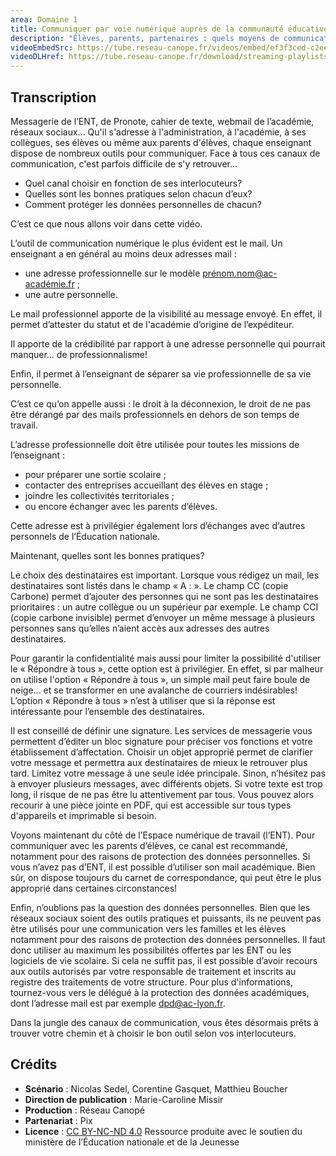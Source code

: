 ```yaml
---
area: Domaine 1
title: Communiquer par voie numérique auprès de la communauté éducative
description: "Élèves, parents, partenaires : quels moyens de communications privilégier en tant qu'enseignant ? Plus d'informations dans cette vidéo."
videoEmbedSrc: https://tube.reseau-canope.fr/videos/embed/ef3f3ced-c2ee-41c0-91c7-1b7ad83f0de5
videoDLHref: https://tube.reseau-canope.fr/download/streaming-playlists/hls/videos/ef3f3ced-c2ee-41c0-91c7-1b7ad83f0de5-1080-fragmented.mp4
---
```


## Transcription

Messagerie de l’ENT, de Pronote, cahier de texte, webmail de l’académie, réseaux sociaux...
Qu'il s'adresse à l'administration, à l'académie, à ses collègues, ses élèves ou même aux
parents d'élèves, chaque enseignant dispose de nombreux outils pour communiquer. Face à
tous ces canaux de communication, c'est parfois difficile de s'y retrouver...

- Quel canal choisir en fonction de ses interlocuteurs?
- Quelles sont les bonnes pratiques selon chacun d’eux?
- Comment protéger les données personnelles de chacun?

C’est ce que nous allons voir dans cette vidéo.

L’outil de communication numérique le plus évident est le mail. Un enseignant a en général
au moins deux adresses mail :

- une adresse professionnelle sur le modèle prénom.nom@ac-académie.fr ;
- une autre personnelle.

Le mail professionnel apporte de la visibilité au message envoyé. En effet, il permet
d’attester du statut et de l'académie d’origine de l’expéditeur.

Il apporte de la crédibilité par rapport à une adresse personnelle qui pourrait manquer... de
professionnalisme!

Enfin, il permet à l’enseignant de séparer sa vie professionnelle de sa vie personnelle.

C’est ce qu’on appelle aussi : le droit à la déconnexion, le droit de ne pas être dérangé par
des mails professionnels en dehors de son temps de travail.

L’adresse professionnelle doit être utilisée pour toutes les missions de l’enseignant :

- pour préparer une sortie scolaire ;
- contacter des entreprises accueillant des élèves en stage ;
- joindre les collectivités territoriales ;
- ou encore échanger avec les parents d’élèves.

Cette adresse est à privilégier également lors d’échanges avec d’autres personnels de
l’Éducation nationale.

Maintenant, quelles sont les bonnes pratiques?

Le choix des destinataires est important. Lorsque vous rédigez un mail, les destinataires sont
listés dans le champ « A : ». Le champ CC (copie Carbone) permet d’ajouter des personnes
qui ne sont pas les destinataires prioritaires : un autre collègue ou un supérieur par exemple.
Le champ CCI (copie carbone invisible) permet d’envoyer un même message à plusieurs
personnes sans qu’elles n’aient accès aux adresses des autres destinataires.

Pour garantir la confidentialité mais aussi pour limiter la possibilité d'utiliser le « Répondre à
tous », cette option est à privilégier. En effet, si par malheur on utilise l'option « Répondre à
tous », un simple mail peut faire boule de neige... et se transformer en une avalanche de
courriers indésirables! L’option « Répondre à tous » n’est à utiliser que si la réponse est
intéressante pour l’ensemble des destinataires.

Il est conseillé de définir une signature. Les services de messagerie vous permettent d’éditer
un bloc signature pour préciser vos fonctions et votre établissement d’affectation. Choisir un
objet approprié permet de clarifier votre message et permettra aux destinataires de mieux
le retrouver plus tard. Limitez votre message à une seule idée principale. Sinon, n’hésitez pas
à envoyer plusieurs messages, avec différents objets. Si votre texte est trop long, il risque de
ne pas être lu attentivement par tous. Vous pouvez alors recourir à une pièce jointe en PDF,
qui est accessible sur tous types d'appareils et imprimable si besoin.

Voyons maintenant du côté de l’Espace numérique de travail (l’ENT). Pour communiquer
avec les parents d’élèves, ce canal est recommandé, notamment pour des raisons de
protection des données personnelles. Si vous n’avez pas d’ENT, il est possible d’utiliser son
mail académique. Bien sûr, on dispose toujours du carnet de correspondance, qui peut être
le plus approprié dans certaines circonstances!

Enfin, n’oublions pas la question des données personnelles. Bien que les réseaux sociaux
soient des outils pratiques et puissants, ils ne peuvent pas être utilisés pour une
communication vers les familles et les élèves notamment pour des raisons de protection des
données personnelles. Il faut donc utiliser au maximum les possibilités offertes par les ENT
ou les logiciels de vie scolaire. Si cela ne suffit pas, il est possible d’avoir recours aux outils
autorisés par votre responsable de traitement et inscrits au registre des traitements de votre
structure. Pour plus d'informations, tournez-vous vers le délégué à la protection des
données académiques, dont l’adresse mail est par exemple <dpd@ac-lyon.fr>.

Dans la jungle des canaux de communication, vous êtes désormais prêts à trouver votre
chemin et à choisir le bon outil selon vos interlocuteurs.

## Crédits

- **Scénario** : Nicolas Sedel, Corentine Gasquet, Matthieu Boucher
- **Direction de publication** : Marie-Caroline Missir
- **Production** : Réseau Canopé
- **Partenariat** : Pix
- **Licence** : [CC BY-NC-ND 4.0](https://creativecommons.org/licenses/by-nc-nd/4.0/deed.fr)
Ressource produite avec le soutien du ministère de l’Éducation nationale et de la Jeunesse
